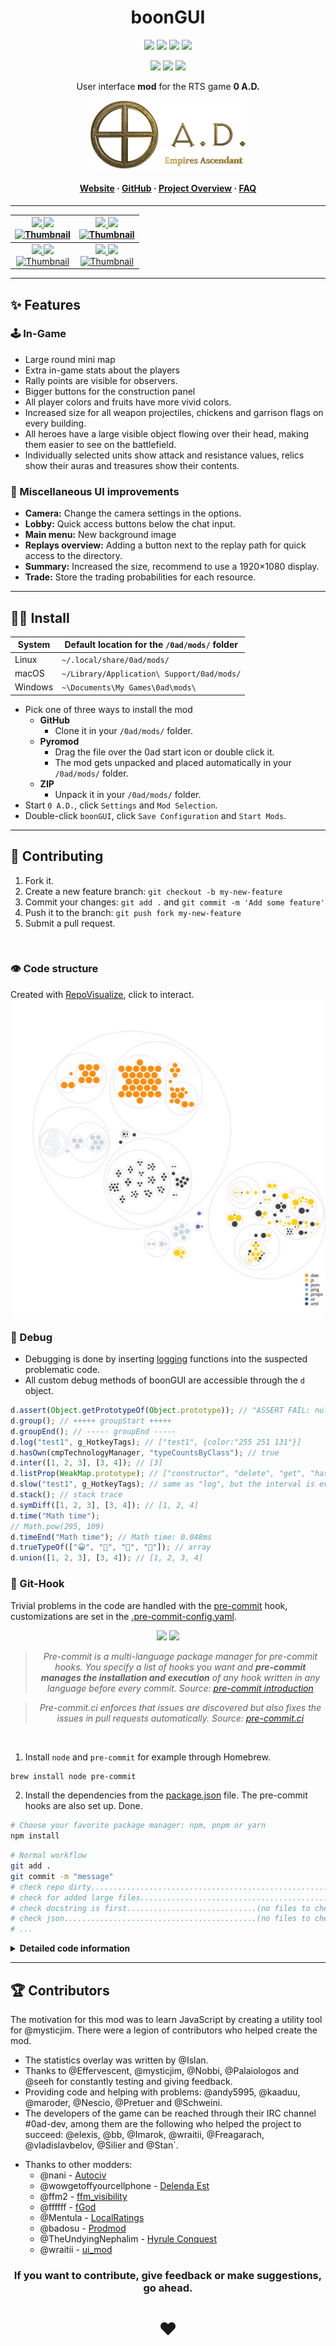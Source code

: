 <!-- Title -->
<div align="center">

# boonGUI <br>

<p>
<a href="https://github.com/LangLangBart/boonGUI/releases"><img src="https://img.shields.io/github/release/LangLangBart/boonGUI.svg?style=for-the-badge&color=gold&label=Version" height="20"></a>
<a href="https://play0ad.com/download/"><img src="https://img.shields.io/badge/Compatibility-Alpha26%3A%20​Zhuangzi-gold?style=for-the-badge" height="20"></a>
<a href="https://wildfiregames.com/forum/topic/37147-boongui/"><img src="https://img.shields.io/github/downloads/LangLangBart/boonGUI/total.svg?color=gold&amp&label=%E2%88%91%20Downloads&amp&style=for-the-badge" height="20"></a>
<a href="https://wildfiregames.com/forum/topic/37147-boongui/"><img src="https://img.shields.io/badge/Discussion-Forum-gold?style=for-the-badge" height="20"></a>
</p>

<p>
<!-- dev badges -->
<a href="https://github.com/LangLangBart/boonGUI/commits/main"><img src="https://img.shields.io/github/commits-since/LangLangBart/boonGUI/latest/main?style=for-the-badge" height="20"></a>
<a href="https://github.com/LangLangBart/boonGUI/graphs/contributors"><img src="https://img.shields.io/maintenance/yes/2023?style=for-the-badge" height="20"></a>
<a href="https://github.com/LangLangBart/boonGUI/commits/main"><img src="https://img.shields.io/github/commit-activity/m/LangLangBart/boonGUI?style=for-the-badge" height="20"></a>
</p>

User interface **mod** for the RTS game **0 A.D.**

<!-- 0 A.D. logo -->

<a href="https://play0ad.com"><img src="Images/0ad_logo.png" width="250">

<h4>
  <a href="https://play0ad.com/re-release-of-0-a-d-alpha-25-yauna/">Website</a>
  <span> · </span>
  <a href="https://github.com/0ad/0ad">GitHub</a>
  <span> · </span>
  <a href="https://peertube.debian.social/videos/watch/7d134d11-0b25-42bc-92dd-13c496863e8e">Project Overview</a>
  <span> · </span>
  <a href="https://trac.wildfiregames.com/wiki/FAQ">FAQ</a>
</h4>

---

| <a href="https://www.youtube.com/channel/UC5Sf1aQufzzWATg9TJzg7mQ"> <img src="https://img.shields.io/static/v1?label=Channel&message=0AD%20Newbie%20Rush&logo=YouTube&color=B40000&style=for-the-badge" height="19"> <a href="https://www.youtube.com/watch?v=CA2ZaEsDkiA"><img src="https://img.shields.io/youtube/views/CA2ZaEsDkiA?color=B40000&logo=youtube&style=for-the-badge" height="19"><br /> <a href="https://www.youtube.com/watch?v=CA2ZaEsDkiA" target="_blank"><img src="https://img.youtube.com/vi/CA2ZaEsDkiA/0.jpg" alt="Thumbnail" width="320" height="200" /> | <a href="https://www.youtube.com/channel/UCnpCp_OvNm0_FgD_5rSrxbw"><img src="https://img.shields.io/static/v1?label=Channel&message=Plan%26Go:%200%20%20A.D.&logo=YouTube&color=B40000&style=for-the-badge" height="19"> <a href="https://www.youtube.com/watch?v=PhdbEN6UoG4"><img src="https://img.shields.io/youtube/views/PhdbEN6UoG4?color=B40000&logo=youtube&style=for-the-badge" height="19"><br /> <a href="https://www.youtube.com/watch?v=PhdbEN6UoG4" target="_blank"><img src="https://img.youtube.com/vi/PhdbEN6UoG4/0.jpg" alt="Thumbnail" width="320" height="200" /> |
| :-------------------------------------------------------------------------------------------------------------------------------------------------------------------------------------------------------------------------------------------------------------------------------------------------------------------------------------------------------------------------------------------------------------------------------------------------------------------------------------------------------------------------------------------------------------------------------: | :-----------------------------------------------------------------------------------------------------------------------------------------------------------------------------------------------------------------------------------------------------------------------------------------------------------------------------------------------------------------------------------------------------------------------------------------------------------------------------------------------------------------------------------------------------------------------------------: |
|   <a href="https://www.youtube.com/channel/UCjF60pN4P6ZwTjn4e0_f0nw"><img src="https://img.shields.io/static/v1?label=Channel&message=Kakutstha%200AD&logo=YouTube&color=B40000&style=for-the-badge" height="19"> <a href="https://www.youtube.com/watch?v=aJBzP-UAMXI"><img src="https://img.shields.io/youtube/views/aJBzP-UAMXI?color=B40000&logo=youtube&style=for-the-badge" height="19"><br /> <a href="https://www.youtube.com/watch?v=aJBzP-UAMXI" target="_blank"><img src="https://img.youtube.com/vi/aJBzP-UAMXI/0.jpg" alt="Thumbnail" width="320" height="200" />    |        <a href="https://www.youtube.com/channel/UCS-SFei6NFRuGN8CKtAsYrA"><img src="https://img.shields.io/static/v1?label=Channel&message=Tom%200ad&logo=YouTube&color=B40000&style=for-the-badge" height="19"> <a href="https://www.youtube.com/watch?v=_DP_-WOARXo"><img src="https://img.shields.io/youtube/views/_DP_-WOARXo?color=B40000&logo=youtube&style=for-the-badge" height="19"><br /> <a href="https://www.youtube.com/watch?v=_DP_-WOARXo" target="_blank"><img src="https://img.youtube.com/vi/_DP_-WOARXo/0.jpg" alt="Thumbnail" width="320" height="200" />         |

</div>

---

## ✨ Features

### 🕹 In-Game

- Large round mini map
- Extra in-game stats about the players
- Rally points are visible for observers.
- Bigger buttons for the construction panel
- All player colors and fruits have more vivid colors.
- Increased size for all weapon projectiles, chickens and garrison flags on every building.
- All heroes have a large visible object flowing over their head, making them easier to see on the battlefield.
- Individually selected units show attack and resistance values, relics show their auras and treasures show their contents.

### 🎯 Miscellaneous UI improvements

- **Camera:** Change the camera settings in the options.
- **Lobby:** Quick access buttons below the chat input.
- **Main menu:** New background image
- **Replays overview:** Adding a button next to the replay path for quick access to the directory.
- **Summary:** Increased the size, recommend to use a 1920×1080 display.
- **Trade:** Store the trading probabilities for each resource.

---

## 👨‍💻 Install

| System  | Default location for the `/0ad/mods/` folder |
| ------- | -------------------------------------------- |
| Linux   | `~/.local/share/0ad/mods/`                   |
| macOS   | `~/Library/Application\ Support/0ad/mods/`   |
| Windows | `~\Documents\My Games\0ad\mods\`             |

- Pick one of three ways to install the mod
  - **GitHub**
    - Clone it in your `/0ad/mods/` folder.
  - **Pyromod**
    - Drag the file over the 0ad start icon or double click it.
    - The mod gets unpacked and placed automatically in your `/0ad/mods/` folder.
  - **ZIP**
    - Unpack it in your `/0ad/mods/` folder.
- Start `0 A.D.`, click `Settings` and `Mod Selection`.
- Double-click `boonGUI`, click `Save Configuration` and `Start Mods`.

---

## 💪 Contributing

1. Fork it.
2. Create a new feature branch: `git checkout -b my-new-feature`
3. Commit your changes: `git add .` and `git commit -m 'Add some feature'`
4. Push it to the branch: `git push fork my-new-feature`
5. Submit a pull request.

<br>

### 👁 Code structure

Created with [RepoVisualize](https://github.com/githubocto/repo-visualizer), click to interact.
[![image](Images/boonGUI_visualization.svg)](https://mango-dune-07a8b7110.1.azurestaticapps.net/?repo=LangLangBart%2FboonGUI)

### 🐛 Debug

- Debugging is done by inserting [logging](https://trac.wildfiregames.com/wiki/Logging#Scripts) functions into the suspected problematic code.
- All custom debug methods of boonGUI are accessible through the `d` object.

```js
d.assert(Object.getPrototypeOf(Object.prototype)); // "ASSERT FAIL: null"
d.group(); // +++++ groupStart +++++
d.groupEnd(); // ----- groupEnd -----
d.log("test1", g_HotkeyTags); // ["test1", {color:"255 251 131"}]
d.hasOwn(cmpTechnologyManager, "typeCountsByClass"); // true
d.inter([1, 2, 3], [3, 4]); // [3]
d.listProp(WeakMap.prototype); // ["constructor", "delete", "get", "has", "set"]
d.slow("test1", g_HotkeyTags); // same as "log", but the interval is every 2s (useful in a loop)
d.stack(); // stack trace
d.symDiff([1, 2, 3], [3, 4]); // [1, 2, 4]
d.time("Math time");
// Math.pow(295, 109)
d.timeEnd("Math time"); // Math time: 0.048ms
d.trueTypeOf(["😀", "🤢", "💩", "🎃"]); // array
d.union([1, 2, 3], [3, 4]); // [1, 2, 3, 4]
```

### 🔱 Git-Hook

Trivial problems in the code are handled with the [pre-commit](https://github.com/pre-commit/pre-commit) hook, customizations are set in the [.pre-commit-config.yaml](../.pre-commit-config.yaml).


<div align="center">

<p>
<a href="https://github.com/pre-commit/pre-commit"><img src="https://img.shields.io/badge/pre--commit-enabled-brightgreen?logo=pre-commit" height="20"></a>
<a href="https://results.pre-commit.ci/latest/github/LangLangBart/boonGUI/main"><img src="https://results.pre-commit.ci/badge/github/LangLangBart/boonGUI/main.svg" height="20"></a>
</p>


> *Pre-commit is a multi-language package manager for pre-commit hooks. You specify a list of hooks you want and **pre-commit manages the installation and execution** of any hook written in any language before every commit. Source: [pre-commit introduction](https://pre-commit.com/#introduction)*

>  *Pre-commit.ci enforces that issues are discovered but also fixes the issues in pull requests automatically. Source: [pre-commit.ci](https://pre-commit.ci/#features)*

</div>
<br>

1. Install `node` and `pre-commit` for example through Homebrew.

```sh
brew install node pre-commit
```

2. Install the dependencies from the [package.json](../package.json) file. The pre-commit hooks are also set up. Done.

```sh
# Choose your favorite package manager: npm, pnpm or yarn
npm install
```

```sh
# Normal workflow
git add .
git commit -m "message"
# check repo dirty.........................................................Passed
# check for added large files..............................................Passed
# check docstring is first.............................(no files to check)Skipped
# check json...........................................(no files to check)Skipped
# ...
```

<details>
 <summary><b>Detailed code information</b></summary>
<p>

#### Conventions
Commit message must conform with the [Conventional commits](https://www.conventionalcommits.org/en/v1.0.0/) standard.

```perl
- ci       # CI config and automatic tests
- chore    # Other changes
- docs     # Documentation only
- feat     # New feature
- fix      # Bug fix
- revert   # Revert commit
```

#### JavaScript

Mirroring the linting process from `0 A.D.` by using `ESLint` and an adopted set of rules defined in the [package.json](../package.json) file.

- The `.vscode` settings are set up to automatically adjust your code to the rules when you save the document.
- An optional installation of the [VSCode ESLint extension](https://marketplace.visualstudio.com/items?itemName=dbaeumer.vscode-eslint) runs `ESLint` on each file and display warnings and errors at once.
- The alternative is to lint and auto fix all your code with the following commands.

```sh
# ESLint
brew install eslint
eslint . --fix

# pre-commit
brew install pre-commit
pre-commit run --all-files eslint
```

#### Pre-commit
- Some additional commands
```sh
# Installs the hook scripts alongside any existing git hooks.
pre-commit install
# Manually run all pre-commit hooks on a repository
pre-commit run --all-files
# To run individual hooks
pre-commit run <hook_id>
# Update the hooks to the latest tag on the default branch.
pre-commit autoupdate
```

#### Text validation

- [Typos](https://github.com/crate-ci/typos)
  - Finding and correcting spelling mistakes in the source code.
  - Rules are set in the [.typos.toml](../.typos.toml) file.
  - Auto-fix mistakes.
- [Vale](https://github.com/errata-ai/vale)
  - Grammar, style, and word usage linter for the English language.
  - Rules are set in the [.vale.ini](../.vale.ini) file.
  - No auto-fix, this must be done manually.

```sh
# Typos
brew install typos-cli
# Auto-fix obvious typos
typos -w

# Vale
brew install vale
# Downloading packages ...
vale sync
# check the repository
vale .
# see even suggestions
vale --minAlertLevel=suggestion .
```

#### XML

`Prettier for XML` formats the files according to the rules set in [package.json](../package.json).

- An optional installation of the [Prettier - Code formatter extension](https://marketplace.visualstudio.com/items?itemName=esbenp.prettier-vscode) automatically formats the `XML` file upon saving.
- The following command formats all `XML` files with `Prettier` and runs a simple [style sheet](../.github/build_scripts/stylesheet.xsl) over them to ensure that the `xsl:output attributes` have the correct case and form.

```sh
npm run xmlStyle
```

</p>
</details>

---

## 🏆 Contributors

The motivation for this mod was to learn JavaScript by creating a utility tool for @mysticjim. There were a legion of contributors who helped create the mod.

- The statistics overlay was written by @Islan.
- Thanks to @Effervescent, @mysticjim, @Nobbi, @Palaiologos and @seeh for constantly testing and giving feedback.
- Providing code and helping with problems: @andy5995, @kaaduu, @maroder, @Nescio, @Pretuer and @Schweini.
- The developers of the game can be reached through their IRC channel #0ad-dev, among them are the following who helped the project to succeed: @elexis, @bb, @Imarok, @wraitii, @Freagarach, @vladislavbelov, @Silier and @Stan`.
<!-- vale off -->
- Thanks to other modders:
  - @nani - [Autociv](https://github.com/nanihadesuka/autociv)
  - @wowgetoffyourcellphone - [Delenda Est](https://github.com/JustusAvramenko/delenda_est)
  - @ffm2 - [ffm_visibility](https://wildfiregames.com/forum/topic/27124-ffm_visibility-mod/)
  - @ffffff - [fGod](https://github.com/fraizy22/fgodmod)
  - @Mentula - [LocalRatings](https://gitlab.com/mentula0ad/LocalRatings)
  - @badosu - [Prodmod](https://github.com/badosu/prodmod)
  - @TheUndyingNephalim - [Hyrule Conquest](https://www.moddb.com/mods/hyrule-conquest)
  - @wraitii - [ui_mod](https://github.com/wraitii/ui_mod)

<div align="center">

### If you want to contribute, give feedback or make suggestions, go ahead.

# ❤️

<!-- vale on -->
</div>
